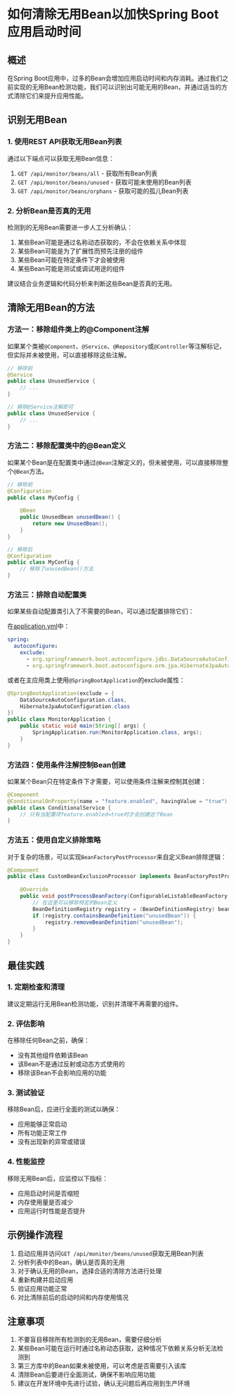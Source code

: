 # 如何清除无用Bean以加快Spring Boot应用启动时间

## 概述

在Spring Boot应用中，过多的Bean会增加应用启动时间和内存消耗。通过我们之前实现的无用Bean检测功能，我们可以识别出可能无用的Bean，并通过适当的方式清除它们来提升应用性能。

## 识别无用Bean

### 1. 使用REST API获取无用Bean列表

通过以下端点可以获取无用Bean信息：

1. `GET /api/monitor/beans/all` - 获取所有Bean列表
2. `GET /api/monitor/beans/unused` - 获取可能未使用的Bean列表
3. `GET /api/monitor/beans/orphans` - 获取可能的孤儿Bean列表

### 2. 分析Bean是否真的无用

检测到的无用Bean需要进一步人工分析确认：

1. 某些Bean可能是通过名称动态获取的，不会在依赖关系中体现
2. 某些Bean可能是为了扩展性而预先注册的组件
3. 某些Bean可能在特定条件下才会被使用
4. 某些Bean可能是测试或调试用途的组件

建议结合业务逻辑和代码分析来判断这些Bean是否真的无用。

## 清除无用Bean的方法

### 方法一：移除组件类上的@Component注解

如果某个类被`@Component`、`@Service`、`@Repository`或`@Controller`等注解标记，但实际并未被使用，可以直接移除这些注解。

```java
// 移除前
@Service
public class UnusedService {
    // ...
}

// 移除@Service注解即可
public class UnusedService {
    // ...
}
```

### 方法二：移除配置类中的@Bean定义

如果某个Bean是在配置类中通过`@Bean`注解定义的，但未被使用，可以直接移除整个`@Bean`方法。

```java
// 移除前
@Configuration
public class MyConfig {
    
    @Bean
    public UnusedBean unusedBean() {
        return new UnusedBean();
    }
}

// 移除后
@Configuration
public class MyConfig {
    // 移除了unusedBean()方法
}
```

### 方法三：排除自动配置类

如果某些自动配置类引入了不需要的Bean，可以通过配置排除它们：

在[application.yml](file://D:\javaAI\java-monitor\src\main\resources\application.yml)中：

```yaml
spring:
  autoconfigure:
    exclude:
      - org.springframework.boot.autoconfigure.jdbc.DataSourceAutoConfiguration
      - org.springframework.boot.autoconfigure.orm.jpa.HibernateJpaAutoConfiguration
```

或者在主应用类上使用`@SpringBootApplication`的exclude属性：

```java
@SpringBootApplication(exclude = {
    DataSourceAutoConfiguration.class,
    HibernateJpaAutoConfiguration.class
})
public class MonitorApplication {
    public static void main(String[] args) {
        SpringApplication.run(MonitorApplication.class, args);
    }
}
```

### 方法四：使用条件注解控制Bean创建

如果某个Bean只在特定条件下才需要，可以使用条件注解来控制其创建：

```java
@Component
@ConditionalOnProperty(name = "feature.enabled", havingValue = "true")
public class ConditionalService {
    // 只有当配置项feature.enabled=true时才会创建这个Bean
}
```

### 方法五：使用自定义排除策略

对于复杂的场景，可以实现`BeanFactoryPostProcessor`来自定义Bean排除逻辑：

```java
@Component
public class CustomBeanExclusionProcessor implements BeanFactoryPostProcessor {
    
    @Override
    public void postProcessBeanFactory(ConfigurableListableBeanFactory beanFactory) throws BeansException {
        // 在这里可以移除特定的Bean定义
        BeanDefinitionRegistry registry = (BeanDefinitionRegistry) beanFactory;
        if (registry.containsBeanDefinition("unusedBean")) {
            registry.removeBeanDefinition("unusedBean");
        }
    }
}
```

## 最佳实践

### 1. 定期检查和清理

建议定期运行无用Bean检测功能，识别并清理不再需要的组件。

### 2. 评估影响

在移除任何Bean之前，确保：
- 没有其他组件依赖该Bean
- 该Bean不是通过反射或动态方式使用的
- 移除该Bean不会影响应用的功能

### 3. 测试验证

移除Bean后，应进行全面的测试以确保：
- 应用能够正常启动
- 所有功能正常工作
- 没有出现新的异常或错误

### 4. 性能监控

移除无用Bean后，应监控以下指标：
- 应用启动时间是否缩短
- 内存使用量是否减少
- 应用运行时性能是否提升

## 示例操作流程

1. 启动应用并访问`GET /api/monitor/beans/unused`获取无用Bean列表
2. 分析列表中的Bean，确认是否真的无用
3. 对于确认无用的Bean，选择合适的清除方法进行处理
4. 重新构建并启动应用
5. 验证应用功能正常
6. 对比清除前后的启动时间和内存使用情况

## 注意事项

1. 不要盲目移除所有检测到的无用Bean，需要仔细分析
2. 某些Bean可能在运行时通过名称动态获取，这种情况下依赖关系分析无法检测到
3. 第三方库中的Bean如果未被使用，可以考虑是否需要引入该库
4. 清除Bean后要进行全面测试，确保不影响应用功能
5. 建议在开发环境中先进行试验，确认无问题后再应用到生产环境